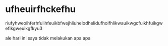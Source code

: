 # ufheuirfhckefhu
riufyhweoihferhfulihfeuikbfwejhliuhelodhelidufhoifhlikwauikwgcfuikhfuikgwefikgweuikgfkyu3

ale
hari ini saya tidak melakukan apa apa
